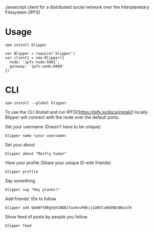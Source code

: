 
Javascript client for a distributed social network over the Interplanetary Filesystem (IPFS)

# Usage

    npm install blipper

    var Blipper = require('blipper')
    var client1 = new Blipper({
      node: 'ipfs-node:5001',
      gateway: 'ipfs-node:8080'
    })

# CLI

    npm install --global blipper

To use the CLI (Install and run IPFS)[https://ipfs.io/docs/install/] locally. Blipper will connect with the node over the default ports.

Set your username (Doesn't have to be unique)

    blipper name <your username>

Set your about

    blipper about "Mostly human"

View your profile (Share your unique ID with friends)

    blipper profile

Say something

    blipper say "Hey planet!"

Add friends' IDs to follow

    blipper add QmUNfYBRgXqV1NDDiTws9vvFWtijZwMZCu6KENEVWGcG7k

Show feed of posts by people you follow

    blipper feed

